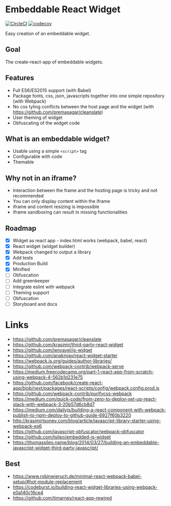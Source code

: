 # Embeddable React Widget

[![CircleCI](https://circleci.com/gh/seriousben/embeddable-react-widget.svg?style=svg)](https://circleci.com/gh/seriousben/embeddable-react-widget)
[![codecov](https://codecov.io/gh/seriousben/embeddable-react-widget/branch/master/graph/badge.svg)](https://codecov.io/gh/seriousben/embeddable-react-widget)

Easy creation of an embeddable widget.

## Goal

The create-react-app of embeddable widgets.

## Features

* Full ES6/ES2015 support (with Babel)
* Package fonts, css, json, javascripts together into one simple repository (with Webpack)
* No css tyling conflicts between the host page and the widget (with https://github.com/premasagar/cleanslate)
* User theming of widget
* Obfuscating of the widget code

## What is an embeddable widget?

* Usable using a simple `<script>` tag
* Configurable with code
* Themable

## Why not in an iframe?

* Interaction between the frame and the hosting page is tricky and not recommended
* You can only display content within the iframe
* iframe and content resizing is impossible
* iframe sandboxing can result in missing functionalities

## Roadmap

- [x] Widget as react app - index.html works (webpack, babel, react)
- [x] React widget (widget builder)
- [x] Webpack changed to output a library
- [x] Add tests
- [x] Production Build
- [x] Minified
- [ ] Obfuscation
- [ ] Add greenkeeper
- [ ] Integrate eslint with webpack
- [ ] Theming support
- [ ] Obfuscation
- [ ] Storyboard and docs

# Links
* https://github.com/premasagar/cleanslate
* https://github.com/krasimir/third-party-react-widget
* https://github.com/jenyayel/js-widget
* https://github.com/anakinjay/react-widget-starter
* https://webpack.js.org/guides/author-libraries/
* https://github.com/webpack-contrib/webpack-serve
* https://medium.freecodecamp.org/part-1-react-app-from-scratch-using-webpack-4-562b1d231e75
* https://github.com/facebook/create-react-app/blob/next/packages/react-scripts/config/webpack.config.prod.js
* https://github.com/webpack-contrib/purifycss-webpack
* https://medium.com/quick-code/from-zero-to-deploy-set-up-react-stack-with-webpack-3-20b57d6cb8d7
* https://medium.com/dailyjs/building-a-react-component-with-webpack-publish-to-npm-deploy-to-github-guide-6927f60b3220
* http://krasimirtsonev.com/blog/article/javascript-library-starter-using-webpack-es6
* https://github.com/javascript-obfuscator/webpack-obfuscator
* https://github.com/tsileo/embedded-js-widget
* https://thomassileo.name/blog/2014/03/27/building-an-embeddable-javascript-widget-third-party-javascript/

## Best
* https://www.robinwieruch.de/minimal-react-webpack-babel-setup/#hot-module-replacement
* https://codeburst.io/building-react-widget-libraries-using-webpack-e0a140c16ce4
* https://github.com/timarney/react-app-rewired
